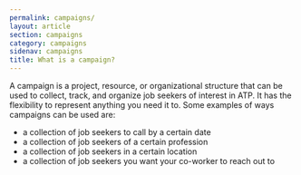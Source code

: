 ```yaml
---
permalink: campaigns/
layout: article
section: campaigns
category: campaigns
sidenav: campaigns
title: What is a campaign?
---
```


A campaign is a project, resource, or organizational structure that can be used to collect, track, and organize job seekers of interest in ATP. It has the flexibility to represent anything you need it to. Some examples of ways campaigns can be used are:

- a collection of job seekers to call by a certain date
- a collection of job seekers of a certain profession
- a collection of job seekers in a certain location
- a collection of job seekers you want your co-worker to reach out to